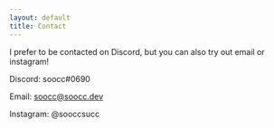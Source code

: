 ```yaml
---
layout: default
title: Contact
---
```


I prefer to be contacted on Discord, but you can also try out email or instagram!

Discord: soocc#0690

Email: soocc@soocc.dev

Instagram: @sooccsucc
